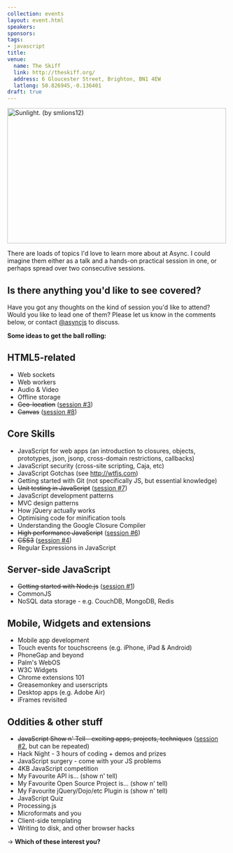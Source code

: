 ```yaml
---
collection: events
layout: event.html
speakers: 
sponsors: 
tags: 
- javascript
title: 
venue: 
  name: The Skiff
  link: http://theskiff.org/
  address: 6 Gloucester Street, Brighton, BN1 4EW
  latlong: 50.826945,-0.136401
draft: true
---
```

<a href="http://www.flickr.com/photos/rishibando/4282630035/" title="Sunlight. (by smlions12)"><img src="https://asyncjs.com/wp/wp-content/uploads/2010/05/4282630035_b4351c3d0b.jpg" title="Sunlight. (by smlions12)" alt="Sunlight. (by smlions12)" width="500" height="309" /></a>

There are loads of topics I'd love to learn more about at Async. I could imagine them either as a talk and a hands-on practical session in one, or perhaps spread over two consecutive sessions.

<h2>Is there anything you'd like to see covered?</h2>
Have you got any thoughts on the kind of session you'd like to attend? Would you like to lead one of them? Please let us know in the comments below, or contact <a href="http://twitter.com/asyncjs">@asyncjs</a> to discuss.

<strong>Some ideas to get the ball rolling:</strong>

<h2>HTML5-related</h2>
<ul>
    <li>Web sockets</li>
    <li>Web workers</li>
    <li>Audio &amp; Video</li>
    <li>Offline storage</li>
    <li><del datetime="2010-06-15T17:58:02+00:00">Geo-location</del> (<a href="https://asyncjs.com/geomobile/">session #3</a>)</li>
    <li><del datetime="2010-08-13T20:43:13+00:00">Canvas</del> (<a href="https://asyncjs.com/canvas/">session #8</a>)</li>
</ul>
<h2>Core Skills</h2>
<ul>
    <li>JavaScript for web apps (an introduction to closures, objects, prototypes, json, jsonp, cross-domain restrictions, callbacks)</li>
    <li>JavaScript security (cross-site scripting, Caja, etc)</li>
    <li>JavaScript Gotchas (see <a href="http://wtfjs.com/">http://wtfjs.com</a>)</li>
    <li>Getting started with Git (not specifically JS, but essential knowledge)</li>
    <li><del datetime="2010-07-30T11:31:57+00:00">Unit testing in JavaScript</del> (<a href="https://asyncjs.com/unit/">session #7</a>)</li>
    <li>JavaScript development patterns</li>
    <li>MVC design patterns</li>
    <li>How jQuery actually works</li>
    <li>Optimising code for minification tools</li>
    <li>Understanding the Google Closure Compiler</li>
    <li><del datetime="2010-07-30T11:31:57+00:00">High performance JavaScript</del> (<a href="https://asyncjs.com/performance/">session #6</a>)</li>
    <li><del datetime="2010-06-24T23:46:53+00:00">CSS3</del> (<a href="https://asyncjs.com/css3/">session #4</a>)</li></li>
    <li>Regular Expressions in JavaScript</li>

</ul>
<h2>Server-side JavaScript</h2>
<ul>
    <li><del datetime="2010-05-07T11:50:15+00:00">Getting started with Node.js</del> (<a href="https://asyncjs.com/nodejs/">session #1</a>)</li>
    <li>CommonJS</li>
    <li>NoSQL data storage - e.g. CouchDB, MongoDB, Redis</li>
</ul>
<h2>Mobile, Widgets and extensions</h2>
<ul>
    <li>Mobile app development</li>
    <li>Touch events for touchscreens (e.g. iPhone, iPad &amp; Android)</li>
    <li>PhoneGap and beyond</li>
    <li>Palm's WebOS</li>
    <li>W3C Widgets</li>
    <li>Chrome extensions 101</li>
    <li>Greasemonkey and userscripts</li>
    <li>Desktop apps (e.g. Adobe Air)</li>
    <li>iFrames revisited</li>
</ul>
<h2>Oddities & other stuff</h2>
<ul>
    <li><del datetime="2010-06-01T12:43:43+00:00">JavaScript Show n' Tell - exciting apps, projects, techniques</del> (<a href="https://asyncjs.com/showntell/">session #2</a>, but can be repeated)</li>
    <li>Hack Night - 3 hours of coding + demos and prizes</li>
    <li>JavaScript surgery - come with your JS problems</li>
    <li>4KB JavaScript competition</li>
    <li>My Favourite API is... (show n' tell)</li>
    <li>My Favourite Open Source Project is... (show n' tell)</li>
    <li>My Favourite jQuery/Dojo/etc Plugin is (show n' tell)</li>
    <li>JavaScript Quiz</li>
    <li>Processing.js</li>
    <li>Microformats and you</li>
    <li>Client-side templating</li>
    <li>Writing to disk, and other browser hacks</li>
</ul>
-&gt; <strong>Which of these interest you?</strong>
